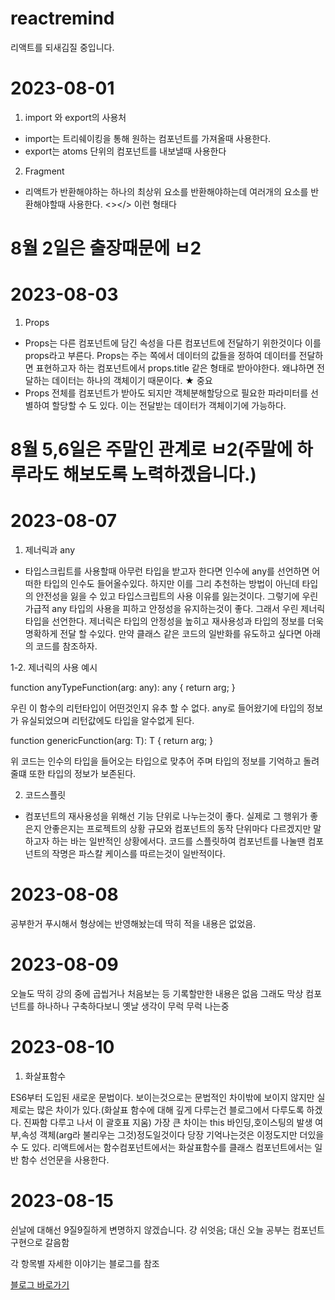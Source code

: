 # reactremind
리액트를 되새김질 중입니다.

# 2023-08-01
1. import 와 export의 사용처

- import는 트리쉐이킹을 통해 원하는 컴포넌트를 가져올때 사용한다.
- export는 atoms 단위의 컴포넌트를 내보낼때 사용한다

2. Fragment

- 리액트가 반환해야하는 하나의 최상위 요소를 반환해야하는데 여러개의 요소를 반환해야할때 사용한다. <></> 이런 형태다

# 8월 2일은 출장때문에 ㅂ2

# 2023-08-03
1. Props

- Props는 다른 컴포넌트에 담긴 속성을 다른 컴포넌트에 전달하기 위한것이다
이를 props라고 부른다. Props는 주는 쪽에서 데이터의 값들을 정하여 데이터를 
전달하면 표현하고자 하는 컴포넌트에서 props.title 같은 형태로 받아야한다.
왜냐하면 전달하는 데이터는 하나의 객체이기 때문이다. ★ 중요
- Props 전체를 컴포넌트가 받아도 되지만 객체분해할당으로 필요한 파라미터를 선별하여 할당할 수 도 있다. 이는 전달받는 데이터가 객체이기에 가능하다.

# 8월 5,6일은 주말인 관계로 ㅂ2(주말에 하루라도 해보도록 노력하겠읍니다.)

# 2023-08-07
1. 제너릭과 any

- 타입스크립트를 사용할때 아무런 타입을 받고자 한다면 인수에 any를 선언하면 어떠한 타입의 인수도 들어올수있다. 하지만 이를 그리 추천하는 방법이 아닌데
타입의 안전성을 잃을 수 있고 타입스크립트의 사용 이유를 잃는것이다.
그렇기에 우린 가급적 any 타입의 사용을 피하고 안정성을 유지하는것이 좋다.
그래서 우린 제너릭 타입을 선언한다.
제너릭은 타입의 안정성을 높히고 재사용성과 타입의 정보를 더욱 명확하게 전달 할 수있다. 만약 클래스 같은 코드의 일반화를 유도하고 싶다면 아래의 코드를 참조하자.

1-2. 제너릭의 사용 예시

function anyTypeFunction(arg: any): any {
  return arg;
}

우린 이 함수의 리턴타입이 어떤것인지 유추 할 수 없다. any로 들어왔기에 타입의
정보가 유실되었으며 리턴값에도 타입을 알수없게 된다.

function genericFunction<T>(arg: T): T {
  return arg;
}

위 코드는 인수의 타입을 들어오는 타입으로 맞추어 주며 타입의 정보를 기억하고
돌려줄떄 또한 타입의 정보가 보존된다.

2. 코드스플릿

- 컴포넌트의 재사용성을 위해선 기능 단위로 나누는것이 좋다. 실제로 그 행위가 좋은지 안좋은지는 프로젝트의 상황 규모와 컴포넌트의 동작 단위마다 다르겠지만
말하고자 하는 바는 일반적인 상황에서다. 코드를 스플릿하여 컴포넌트를 나눌땐
컴포넌트의 작명은 파스칼 케이스를 따르는것이 일반적이다.

# 2023-08-08

공부한거 푸시해서 형상에는 반영해놨는데 딱히 적을 내용은 없었음.

# 2023-08-09

오늘도 딱히 강의 중에 곱씹거나 처음보는 등 기록할만한 내용은 없음
그래도 막상 컴포넌트를 하나하나 구축하다보니 옛날 생각이 무럭 무럭 나는중

# 2023-08-10

1. 화살표함수

ES6부터 도입된 새로운 문법이다. 보이는것으로는 문법적인 차이밖에 보이지 않지만
실제로는 많은 차이가 있다.(화살표 함수에 대해 깊게 다루는건 블로그에서 다루도록 하겠다. 진짜함 다루고 나서 이 괄호표 지움) 
가장 큰 차이는 this 바인딩,호이스팅의 발생 여부,속성 객체(arg라 불리우는 그것)정도일것이다
당장 기억나는것은 이정도지만 더있을 수 도 있다. 리액트에서는 함수컴포넌트에서는 
화살표함수를 클래스 컴포넌트에서는 일반 함수 선언문을 사용한다.

# 2023-08-15

쉰날에 대해선 9질9질하게 변명하지 않겠습니다. 걍 쉬엇음; 대신 오늘 공부는 컴포넌트 구현으로 갈음함



각 항목별 자세한 이야기는 블로그를 참조 

<a href="https://imverygroot.tistory.com/">블로그 바로가기</a>